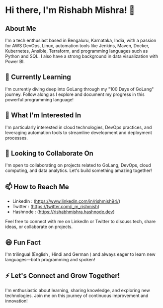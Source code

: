 # Hi there, I'm Rishabh Mishra! 👋

## About Me

I'm a tech enthusiast based in Bengaluru, Karnataka, India, with a passion for AWS DevOps, Linux, automation tools like Jenkins, Maven, Docker, Kubernetes, Ansible, Terraform, and programming languages such as Python and SQL. I also have a strong background in data visualization with Power BI.

## 🌱 Currently Learning

I'm currently diving deep into GoLang through my "100 Days of GoLang" journey. Follow along as I explore and document my progress in this powerful programming language!

## 👀 What I'm Interested In

I'm particularly interested in cloud technologies, DevOps practices, and leveraging automation tools to streamline development and deployment processes.

## 💞️ Looking to Collaborate On

I'm open to collaborating on projects related to GoLang, DevOps, cloud computing, and data analytics. Let's build something amazing together!

## 📫 How to Reach Me

- LinkedIn : (https://www.linkedin.com/in/rishmish94/)
- Twitter : (https://twitter.com/i_m_rishmish)
- Hashnode : (https://rishabhmishra.hashnode.dev)

Feel free to connect with me on LinkedIn or Twitter to discuss tech, share ideas, or collaborate on projects.

## 😄 Fun Fact

I'm trilingual (English , Hindi and German ) and always eager to learn new languages—both programming and spoken!

## ⚡ Let's Connect and Grow Together!

I'm enthusiastic about learning, sharing knowledge, and exploring new technologies. Join me on this journey of continuous improvement and innovation!

